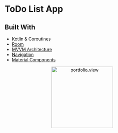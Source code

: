# ToDo List App


## Built With

* Kotlin & Coroutines
* [Room](https://developer.android.com/topic/libraries/architecture/room)
* [MVVM Architecture](https://developer.android.com/jetpack/docs/guide)
* [Navigation](https://developer.android.com/guide/navigation)
* [Material Components](https://material.io/components)

<p align="center">
<img width="200" alt="portfolio_view" src="https://user-images.githubusercontent.com/55717141/83178827-a91f9c00-a153-11ea-9104-845871cdda76.png">
 </p>
